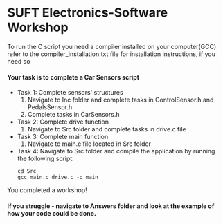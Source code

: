 # SUFT Electronics-Software Workshop

<p>To run the C script you need a compiler installed on your computer(GCC) refer to the compiler_installation.txt file for installation instructions, if you need so</p>

<h4>Your task is to complete a Car Sensors script</h4>

- Task 1: Complete sensors' structures
  1) Navigate to Inc folder and complete tasks in ControlSensor.h and PedalsSensor.h
  2) Complete tasks in CarSensors.h
- Task 2: Complete drive function
  1) Navigate to Src folder and complete tasks in drive.c file
- Task 3: Complete main function
  1) Navigate to main.c file located in Src folder
- Task 4: Navigate to Src folder and compile the application by running the following script:
  ```
  cd Src
  gcc main.c drive.c -o main
  ```
You completed a workshop!

<h4>If you struggle - navigate to Answers folder and look at the example of how your code could be done.</h4>
